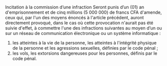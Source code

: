 Incitation à la commission d’une infraction
Seront punis d’un (01) an d'emprisonnement et de cinq millions (5 000 000) de francs CFA d'amende, ceux qui, par l'un des moyens énoncés à l'article précédent, auront directement provoqué, dans le cas où cette provocation n'aurait pas été suivie d'effet, à commettre l'une des infractions suivantes au moyen d’un ou sur un réseau de communication électronique ou un système informatique :
1. les atteintes à la vie de la personne, les atteintes à l'intégrité physique de la personne et les agressions sexuelles, définies par le code pénal ;
1. les vols, les extorsions dangereuses pour les personnes, définis par le code pénal.